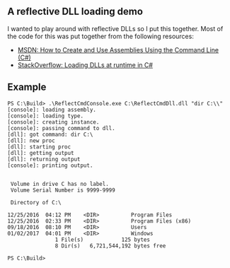 ﻿## A reflective DLL loading demo
I wanted to play around with reflective DLLs so I put this together. Most of the code for this was put together from the following resources:

* [MSDN: How to Create and Use Assemblies Using the Command Line (C#)](https://msdn.microsoft.com/en-us/library/mt632257.aspx)
* [StackOverflow: Loading DLLs at runtime in C#](http://stackoverflow.com/questions/18362368/loading-dlls-at-runtime-in-c-sharp)


## Example
```
PS C:\Build> .\ReflectCmdConsole.exe C:\ReflectCmdDll.dll "dir C:\\"
[console]: loading assembly.
[console]: loading type.
[console]: creating instance.
[console]: passing command to dll.
[dll]: got command: dir C:\
[dll]: new proc
[dll]: starting proc
[dll]: getting output
[dll]: returning output
[console]: printing output.


 Volume in drive C has no label.
 Volume Serial Number is 9999-9999

 Directory of C:\

12/25/2016  04:12 PM    <DIR>          Program Files
12/25/2016  02:33 PM    <DIR>          Program Files (x86)
09/18/2016  08:10 PM    <DIR>          Users
01/02/2017  04:01 PM    <DIR>          Windows
               1 File(s)            125 bytes
               8 Dir(s)   6,721,544,192 bytes free

PS C:\Build>
```